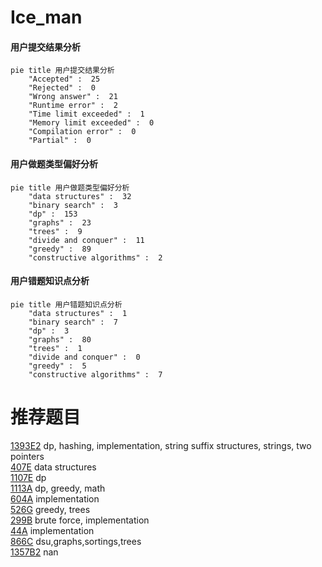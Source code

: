 # Ice_man

<!-- tabs:start -->



#### **用户提交结果分析**

```mermaid
pie title 用户提交结果分析
    "Accepted" :  25
    "Rejected" :  0
    "Wrong answer" :  21
    "Runtime error" :  2
    "Time limit exceeded" :  1
    "Memory limit exceeded" :  0
    "Compilation error" :  0
    "Partial" :  0
```

#### **用户做题类型偏好分析**

```mermaid
pie title 用户做题类型偏好分析
    "data structures" :  32
    "binary search" :  3
    "dp" :  153
    "graphs" :  23
    "trees" :  9
    "divide and conquer" :  11
    "greedy" :  89
    "constructive algorithms" :  2
```
#### **用户错题知识点分析**

```mermaid
pie title 用户错题知识点分析
    "data structures" :  1
    "binary search" :  7
    "dp" :  3
    "graphs" :  80
    "trees" :  1
    "divide and conquer" :  0
    "greedy" :  5
    "constructive algorithms" :  7
```



<!-- tabs:end -->
# 推荐题目
[1393E2](https://codeforces.com/contest/1393E/problem/2)		dp,
                        hashing,
                        implementation,
                        string suffix structures,
                        strings,
                        two pointers		  
[407E](https://codeforces.com/contest/407/problem/E)		data structures		  
[1107E](https://codeforces.com/contest/1107/problem/E)		dp		  
[1113A](https://codeforces.com/contest/1113/problem/A)		dp,
                        greedy,
                        math		  
[604A](https://codeforces.com/contest/604/problem/A)		implementation		  
[526G](https://codeforces.com/contest/526/problem/G)		greedy,
                        trees		  
[299B](https://codeforces.com/contest/299/problem/B)		brute force,
                        implementation		  
[44A](https://codeforces.com/contest/44/problem/A)		implementation		  
[866C](https://codeforces.com/contest/866/problem/C)		dsu,graphs,sortings,trees		  
[1357B2](https://codeforces.com/contest/1357B/problem/2)		nan		  
